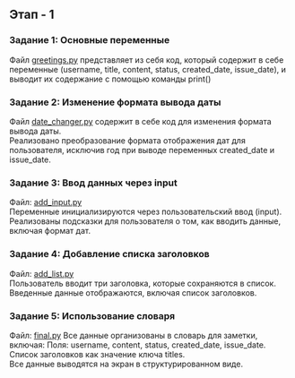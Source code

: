 ## Этап - 1
### Задание 1: Основные переменные
Файл [greetings.py](https://github.com/EVolchok-off/Note_manager/blob/main/Grade-1/greetings.py)
представляет из себя код, который содержит в себе переменные (username, title, content, status, created_date, issue_date), и выводит их содержание с помощью команды print()


### Задание 2: Изменение формата вывода даты
Файл [date_changer.py](https://github.com/EVolchok-off/Note_manager/blob/main/Grade-1/date_changer.py)
содержит в себе код для изменения формата вывода даты.\
Реализовано преобразование формата отображения дат для пользователя, исключив год при выводе переменных created_date и issue_date.


### Задание 3: Ввод данных через input
Файл: [add_input.py](https://github.com/EVolchok-off/Note_manager/blob/main/Grade-1/add_input.py)\
Переменные инициализируются через пользовательский ввод (input).
Реализованы подсказки для пользователя о том, как вводить данные, включая формат дат.


### Задание 4: Добавление списка заголовков
Файл: [add_list.py](https://github.com/EVolchok-off/Note_manager/blob/main/Grade-1/add_list.py)\
Пользователь вводит три заголовка, которые сохраняются в список.
Введенные данные отображаются, включая список заголовков.


### Задание 5: Использование словаря
Файл: [final.py](https://github.com/EVolchok-off/Note_manager/blob/main/Grade-1/final.py)
Все данные организованы в словарь для заметки, включая: Поля: username, content, status, created_date, issue_date.  
Список заголовков как значение ключа titles.  
Все данные выводятся на экран в структурированном виде.




